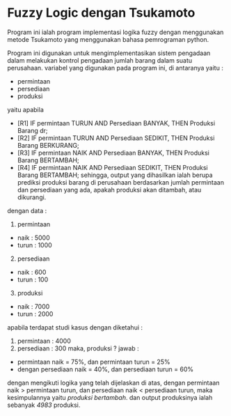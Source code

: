 # Fuzzy Logic dengan Tsukamoto

Program ini ialah program implementasi logika fuzzy dengan menggunakan metode Tsukamoto yang menggunakan bahasa pemrograman python.

Program ini digunakan untuk mengimplementasikan sistem pengadaan dalam melakukan kontrol pengadaan jumlah barang dalam suatu perusahaan.
variabel yang digunakan pada program ini, di antaranya yaitu :
- permintaan
- persediaan
- produksi

yaitu apabila 
- [R1]   IF permintaan TURUN AND Persediaan BANYAK, THEN Produksi Barang dr;
- [R2]   IF permintaan TURUN AND Persediaan SEDIKIT, THEN Produksi Barang BERKURANG;
- [R3]   IF permintaan NAIK AND Persediaan BANYAK, THEN Produksi Barang BERTAMBAH;
- [R4]   IF permintaan NAIK AND Persediaan SEDIKIT, THEN Produksi Barang BERTAMBAH;
sehingga, output yang dihasilkan ialah berupa prediksi produksi barang di perusahaan berdasarkan jumlah permintaan dan persediaan yang ada, apakah produksi akan ditambah, atau dikurangi.

dengan data :
1. permintaan
- naik : 5000
- turun : 1000
2. persediaan
- naik : 600
- turun : 100
3. produksi
- naik : 7000
- turun : 2000

apabila terdapat studi kasus dengan diketahui :
1. permintaan : 4000 
2. persediaan : 300
maka, produksi ?
jawab :
- permintaan naik = 75%, dan permintaan turun = 25%
- dengan persediaan naik = 40%, dan persediaan turun = 60%

dengan mengikuti logika yang telah dijelaskan di atas,
dengan permintaan naik > permintaan turun, dan persediaan naik < persediaan turun, maka kesimpulannya yaitu *produksi bertambah*. 
dan output produksinya ialah sebanyak *4983* produksi.